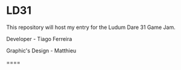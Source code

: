 # LD31 
This repository will host my entry for the Ludum Dare 31 Game Jam.

Developer - Tiago Ferreira

Graphic's Design - Matthieu

====
